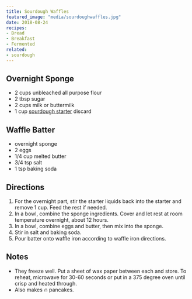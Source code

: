 ```yaml
---
title: Sourdough Waffles
featured_image: "media/sourdoughwaffles.jpg"
date: 2018-08-24
recipes:
- Bread
- Breakfast
- Fermented
related:
- sourdough
---
```


## Overnight Sponge

* 2 cups unbleached all purpose flour
* 2 tbsp sugar
* 2 cups milk or buttermilk
* 1 cup [sourdough starter](/posts/sourdough-starter) discard

## Waffle Batter

* overnight sponge
* 2 eggs
* 1/4 cup melted butter
* 3/4 tsp salt
* 1 tsp baking soda

## Directions

1. For the overnight part, stir the starter liquids back into the starter and remove 1 cup. Feed the rest if needed.
2. In a bowl, combine the sponge ingredients. Cover and let rest at room temperature overnight, about 12 hours.
3. In a bowl, combine eggs and butter, then mix into the sponge.
4. Stir in salt and baking soda.
5. Pour batter onto waffle iron according to waffle iron directions.

## Notes

* They freeze well. Put a sheet of wax paper between each and store. To reheat, microwave for 30-60 seconds or put in a 375 degree oven until crisp and heated through.
* Also makes :fire: pancakes.
